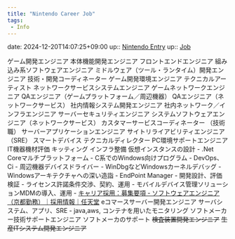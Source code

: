 ```yaml
---
title: "Nintendo Career Job"
tags:
 - Info
---
```


date: 2024-12-20T14:07:25+09:00
up:: [Nintendo Entry](Nintendo%20Entry.md)
up:: [Job](../Bar/Job.md)

ゲーム開発エンジニア
本体機能開発エンジニア
フロントエンドエンジニア
組み込み系ソフトウェアエンジニア
ミドルウェア（ツール・ランタイム）開発エンジニア
技術・開発コーディネーター
ゲーム開発環境エンジニア
テクニカルアーティスト
ネットワークサービスシステムエンジニア
ゲームネットワークエンジニア
QAエンジニア（ゲームプラットフォーム／周辺機器）
QAエンジニア（ネットワークサービス）
社内情報システム開発エンジニア
社内ネットワーク／インフラエンジニア
サーバーセキュリティエンジニア
システムソフトウェアエンジニア（ネットワークサービス）
カスタマーサービスコーディネーター
（技術職）
サーバーアプリケーションエンジニア
サイトリライアビリティエンジニア（SRE）
スマートデバイス テクニカルディレクター
PC環境サポートエンジニア
	IT機器機材評価
	キッティング
	インフラ整備
	仮想インスタンスの設計
	- .Net Coreマルチプラットフォーム
	- C系でのWindows向けプログラム
	- DevOps、Ci
	- 周辺機器デバイスドライバー
	- WinDbgなどWindowsカーネルデバッグ
	- Windowsアーキテクチャへの深い造詣
	- EndPoint Manager
	- 開発設計、評価検証
	- ライセンス許諾条件交渉、契約、運用
	- モバイルデバイス管理ソリューションMDMの導入、運用
	- [キャリア採用：募集要項 - ソフトウェアエンジニア（京都勤務）｜採用情報｜任天堂](https://www.nintendo.co.jp/jobs/career/kyoto_sec2.html#pcse)
eコマースサーバー開発エンジニア
	サーバシステム、アプリ、SRE
	- java,aws, コンテナを用いたモニタリング
ソフトメーカー技術サポートエンジニア
	ソフトメーカのサポート
~~検査装置開発エンジニア~~
~~生産ITシステム開発エンジニア~~
